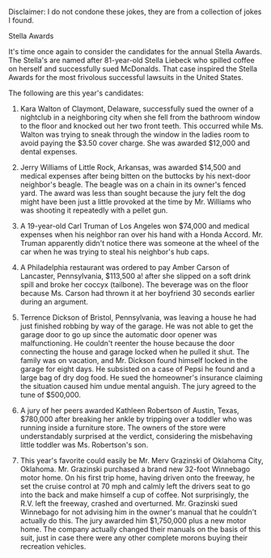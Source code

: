 Disclaimer: I do not condone these jokes, they are from a collection of jokes I found.

Stella Awards

It's time once again to consider the candidates for the annual Stella Awards. The Stella's are named after 81-year-old Stella Liebeck who spilled coffee on herself and successfully sued McDonalds. That case inspired the Stella Awards for the most frivolous successful lawsuits in the United States.

The following are this year's candidates:

1. Kara Walton of Claymont, Delaware, successfully sued the owner of a nightclub in a neighboring city when she fell from the bathroom window to the floor and knocked out her two front teeth. This occurred while Ms. Walton was trying to sneak through the window in the ladies room to avoid paying the $3.50 cover charge. She was awarded $12,000 and dental expenses.

2. Jerry Williams of Little Rock, Arkansas, was awarded $14,500 and medical expenses after being bitten on the buttocks by his next-door neighbor's beagle. The beagle was on a chain in its owner's fenced yard. The award was less than sought because the jury felt the dog might have been just a little provoked at the time by Mr. Williams who was shooting it repeatedly with a pellet gun.

3. A 19-year-old Carl Truman of Los Angeles won $74,000 and medical expenses when his neighbor ran over his hand with a Honda Accord. Mr. Truman apparently didn't notice there was someone at the wheel of the car when he was trying to steal his neighbor's hub caps.

4. A Philadelphia restaurant was ordered to pay Amber Carson of Lancaster, Pennsylvania, $113,500 a! after she slipped on a soft drink spill and broke her coccyx (tailbone). The beverage was on the floor because Ms. Carson had thrown it at her boyfriend 30 seconds earlier during an argument.

5. Terrence Dickson of Bristol, Pennsylvania, was leaving a house he had just finished robbing by way of the garage. He was not able to get the garage door to go up since the automatic door opener was malfunctioning. He couldn't reenter the house because the door connecting the house and garage locked when he pulled it shut. The family was on vacation, and Mr. Dickson found himself locked in the garage for eight days. He subsisted on a case of Pepsi he found and a large bag of dry dog food. He sued the homeowner's insurance claiming the situation caused him undue mental anguish. The jury agreed to the tune of $500,000.

6. A jury of her peers awarded Kathleen Robertson of Austin, Texas, $780,000 after breaking her ankle by tripping over a toddler who was running inside a furniture store. The owners of the store were understandably surprised at the verdict, considering the misbehaving little toddler was Ms. Robertson's son.

7. This year's favorite could easily be Mr. Merv Grazinski of Oklahoma City, Oklahoma. Mr. Grazinski purchased a brand new 32-foot Winnebago motor home. On his first trip home, having driven onto the freeway, he set the cruise control at 70 mph and calmly left the drivers seat to go into the back and make himself a cup of coffee. Not surprisingly, the R.V. left the freeway, crashed and overturned. Mr. Grazinski sued Winnebago for not advising him in the owner's manual that he couldn't actually do this. The jury awarded him $1,750,000 plus a new motor home. The company actually changed their manuals on the basis of this suit, just in case there were any other complete morons buying their recreation vehicles.

